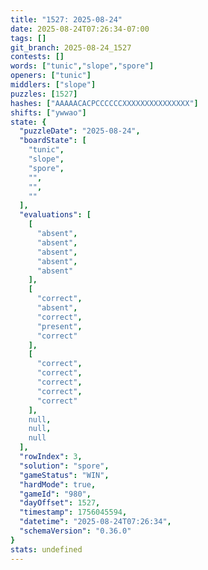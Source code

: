 ```yaml
---
title: "1527: 2025-08-24"
date: 2025-08-24T07:26:34-07:00
tags: []
git_branch: 2025-08-24_1527
contests: []
words: ["tunic","slope","spore"]
openers: ["tunic"]
middlers: ["slope"]
puzzles: [1527]
hashes: ["AAAAACACPCCCCCCXXXXXXXXXXXXXXX"]
shifts: ["ywwao"]
state: {
  "puzzleDate": "2025-08-24",
  "boardState": [
    "tunic",
    "slope",
    "spore",
    "",
    "",
    ""
  ],
  "evaluations": [
    [
      "absent",
      "absent",
      "absent",
      "absent",
      "absent"
    ],
    [
      "correct",
      "absent",
      "correct",
      "present",
      "correct"
    ],
    [
      "correct",
      "correct",
      "correct",
      "correct",
      "correct"
    ],
    null,
    null,
    null
  ],
  "rowIndex": 3,
  "solution": "spore",
  "gameStatus": "WIN",
  "hardMode": true,
  "gameId": "980",
  "dayOffset": 1527,
  "timestamp": 1756045594,
  "datetime": "2025-08-24T07:26:34",
  "schemaVersion": "0.36.0"
}
stats: undefined
---
```

<!-- more -->
